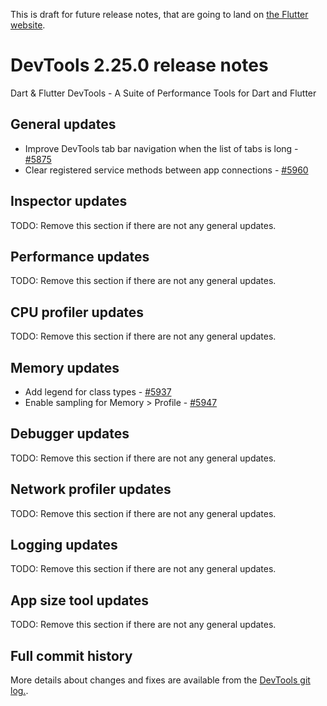 This is draft for future release notes, that are going to land on
[the Flutter website](https://docs.flutter.dev/development/tools/devtools/release-notes).

# DevTools 2.25.0 release notes

Dart & Flutter DevTools - A Suite of Performance Tools for Dart and Flutter

## General updates

- Improve DevTools tab bar navigation when the list of tabs is long - [#5875](https://github.com/flutter/devtools/pull/5875)
- Clear registered service methods between app connections - [#5960](https://github.com/flutter/devtools/pull/5960)

## Inspector updates

TODO: Remove this section if there are not any general updates.

## Performance updates

TODO: Remove this section if there are not any general updates.

## CPU profiler updates

TODO: Remove this section if there are not any general updates.

## Memory updates

- Add legend for class types - [#5937](https://github.com/flutter/devtools/pull/5937)
- Enable sampling for Memory > Profile - [#5947](https://github.com/flutter/devtools/pull/5947)

## Debugger updates

TODO: Remove this section if there are not any general updates.

## Network profiler updates

TODO: Remove this section if there are not any general updates.

## Logging updates

TODO: Remove this section if there are not any general updates.

## App size tool updates

TODO: Remove this section if there are not any general updates.

## Full commit history

More details about changes and fixes are available from the
[DevTools git log.](https://github.com/flutter/devtools/commits/master).
